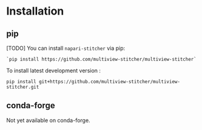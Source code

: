 # Installation

## pip

[TODO] You can install `napari-stitcher` via pip:

    `pip install https://github.com/multiview-stitcher/multiview-stitcher`

To install latest development version :

    pip install git+https://github.com/multiview-stitcher/multiview-stitcher.git

## conda-forge

Not yet available on conda-forge.

